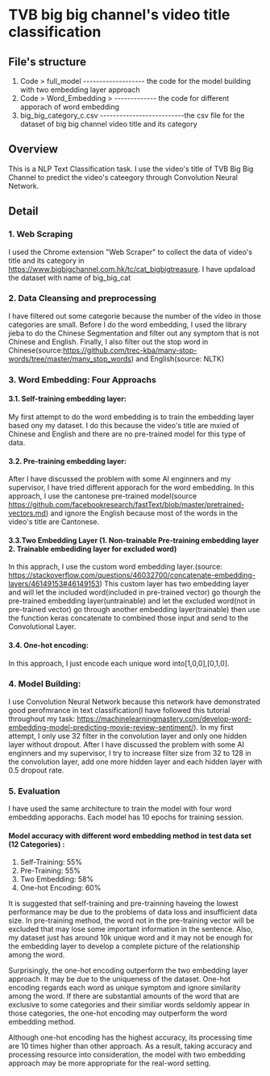 # TVB big big channel's video title classification 

## File's structure
1. Code > full_model ------------------- the code for the model building with two embedding layer approach
2. Code > Word_Embedding > ------------- the code for different apporach of word embedding
3. big_big_category_c.csv --------------------------the csv file for the dataset of big big channel video title and its category 

## Overview
This is a NLP Text Classification task. I use the video's title of TVB Big Big Channel to predict the video's cateegory through Convolution Neural Network.
## Detail
### 1. Web Scraping
I used the Chrome extension "Web Scraper" to collect the data of video's title and its category in https://www.bigbigchannel.com.hk/tc/cat_bigbigtreasure. I have updaload the dataset with name of big_big_cat

### 2. Data Cleansing and preprocessing
I have filtered out some categorie because the number of the video in those categories are small. Before I do the word embedding, I used the library jieba to do the Chinese Segmentation and filter out any symptom that is not Chinese and English. Finally, I also filter out the stop word in Chinese(source:https://github.com/trec-kba/many-stop-words/tree/master/many_stop_words) and English(source: NLTK)

### 3. Word Embedding: Four Approachs
#### 3.1. Self-training embedding layer: 
My first attempt to do the word embedding is to train the embedding layer based ony my dataset. I do this because the video's title are mxied of Chinese and English and there are no pre-trained model for this type of data.  
#### 3.2. Pre-training embedding layer:
After I have discussed the problem with some AI enginners and my supervisor, I have tried different apporach for the word embedding. In this approach, I use the cantonese pre-trained model(source https://github.com/facebookresearch/fastText/blob/master/pretrained-vectors.md)
and ignore the English because most of the words in the video's title are Cantonese. 
#### 3.3.Two Embedding Layer (1. Non-trainable Pre-training embedding layer 2. Trainable embediding layer for excluded word)
In this apprach, I use the custom word embedding layer.(source: https://stackoverflow.com/questions/46032700/concatenate-embedding-layers/46149153#46149153) This custom layer has two embedding layer and will let the included word(included in pre-trained vector)  go thourgh the pre-trained embedding layer(untrainable) and let the excluded word(not in pre-trained vector) go through another embedding layer(trainable) then use the function keras concatenate to combined those input and send to the Convolutional Layer. 
#### 3.4. One-hot encoding:
In this approach, I just encode each unique word into[1,0,0],[0,1,0].

### 4. Model Building:
I use Convolution Neural Network because this network have demonstrated good perofmrance in text classification(I have followed this tutorial throughout my task: https://machinelearningmastery.com/develop-word-embedding-model-predicting-movie-review-sentiment/). In my first attempt, I only use 32 filter in the convolution layer and only one hidden layer without dropout. After I have discussed the problem with some AI enginners and my supervisor, I try to increase filter size from 32 to 128 in the convolution layer, add one more hidden layer and each hidden layer with 0.5 dropout rate.

### 5. Evaluation
I have used the same architecture to train the model with four word embedding apporachs. Each model has 10 epochs for training session. 

#### Model accuracy with different word embedding method in test data set (12 Categories) :
1. Self-Training:    55%
2. Pre-Training:     55%
3. Two Embedding:    58%
4. One-hot Encoding: 60%

It is suggested that self-training and pre-trainning haveing the lowest performance may be due to the problems of data loss and insufficient data size. In pre-training method, the word not in the pre-training vector will be excluded that may lose some important information in the sentence. Also, my dataset just has around 10k unique word and it may not be enough for the embedding layer to develop a complete picture of the relationship among the word. 

Surprisingly, the one-hot encoding outperform the two embedding layer approach. It may be due to the uniqueness of the dataset. One-hot encoding regards each word as unique symptom and ignore similarity among the word. If there are substantial amounts of the word that are exclusive to some categories and their similiar words seldomly appear in those categories, the one-hot encoding may outperform the word embedding method. 

Although one-hot encoding has the highest accuracy, its processing time are 10 times higher than other approach. As a result, taking accuracy and processing resource into consideration, the model with two embedding approach may be more appropriate for the real-word setting. 
